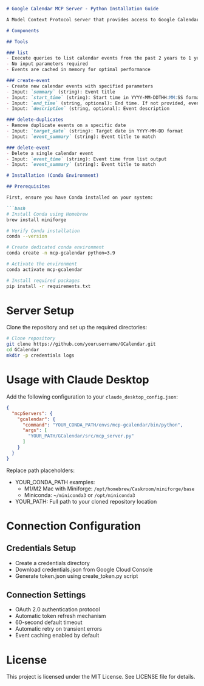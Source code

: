 ```markdown
# Google Calendar MCP Server - Python Installation Guide

A Model Context Protocol server that provides access to Google Calendar API with support for asynchronous operations.

# Components

## Tools

### list
- Execute queries to list calendar events from the past 2 years to 1 year in future
- No input parameters required
- Events are cached in memory for optimal performance

### create-event
- Create new calendar events with specified parameters
- Input: `summary` (string): Event title
- Input: `start_time` (string): Start time in YYYY-MM-DDTHH:MM:SS format or date in YYYY-MM-DD format
- Input: `end_time` (string, optional): End time. If not provided, event will be 1 hour long
- Input: `description` (string, optional): Event description

### delete-duplicates
- Remove duplicate events on a specific date
- Input: `target_date` (string): Target date in YYYY-MM-DD format
- Input: `event_summary` (string): Event title to match

### delete-event
- Delete a single calendar event
- Input: `event_time` (string): Event time from list output
- Input: `event_summary` (string): Event title to match

# Installation (Conda Environment)

## Prerequisites

First, ensure you have Conda installed on your system:

```bash
# Install Conda using Homebrew
brew install miniforge

# Verify Conda installation
conda --version

# Create dedicated conda environment
conda create -n mcp-gcalendar python=3.9

# Activate the environment
conda activate mcp-gcalendar

# Install required packages
pip install -r requirements.txt
```

# Server Setup

Clone the repository and set up the required directories:

```bash
# Clone repository
git clone https://github.com/yourusername/GCalendar.git
cd GCalendar
mkdir -p credentials logs
```

# Usage with Claude Desktop

Add the following configuration to your `claude_desktop_config.json`:

```json
{
  "mcpServers": {
    "gcalendar": {
      "command": "YOUR_CONDA_PATH/envs/mcp-gcalendar/bin/python",
      "args": [
        "YOUR_PATH/GCalendar/src/mcp_server.py"
      ]
    }
  }
}
```

Replace path placeholders:
- YOUR_CONDA_PATH examples:
  - M1/M2 Mac with Miniforge: `/opt/homebrew/Caskroom/miniforge/base`
  - Miniconda: `~/miniconda3` or `/opt/miniconda3`
- YOUR_PATH: Full path to your cloned repository location

# Connection Configuration

## Credentials Setup
- Create a credentials directory
- Download credentials.json from Google Cloud Console
- Generate token.json using create_token.py script

## Connection Settings
- OAuth 2.0 authentication protocol
- Automatic token refresh mechanism
- 60-second default timeout
- Automatic retry on transient errors
- Event caching enabled by default

# License

This project is licensed under the MIT License. See LICENSE file for details.
```
